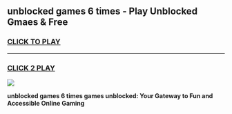 
## unblocked games 6 times - Play Unblocked Gmaes & Free
<h3>
<a href="https://news.freeplayer.one?title=unblocked_games_6_times&ref=16F">CLICK TO PLAY</a></h3>
<hr>

<h3>
<a href="https://news.freeplayer.one?title=unblocked_games_6_times&ref=16F">CLICK 2 PLAY</a>
  
</h3>

<a href="https://news.freeplayer.one?title=unblocked_games_6_times&ref=16F/"><img src="https://clearcache.store/games.png"></a>


**unblocked games 6 times games unblocked: Your Gateway to Fun and Accessible Online Gaming**
